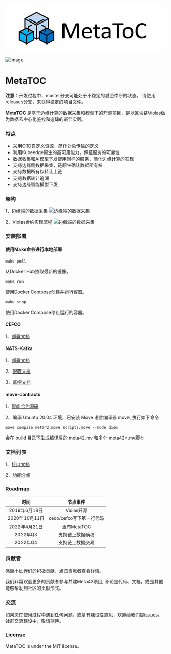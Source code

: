 ![image](docs/images/MetaToc_logo.png)  

![image](https://img.shields.io/badge/license-MIT-green)   
# MetaTOC
**注意**：开发过程中，master分支可能处于不稳定的甚至中断的状态。 请使用releases分支，来获得稳定的项目文件。

**MetaTOC** 是基于边缘计算的数据采集和模型下的开源项目，是以区块链Violas做为数据去中心化鉴权和追踪的最佳实践。
### 特点
- 采用CRD自定义资源，简化对象传输的定义
- 利用Kubeedge原生的高可用能力，保证服务的可靠性
- 数据收集和AI模型下发使用同样的服务，简化边缘计算的实现
- 支持边缘侧数据采集，链原生确认数据所有权
- 支持数据所有权转让上链
- 支持数据转让追溯
- 支持边缘智能模型下发
### 架构
1、边缘端的数据采集
![边缘端的数据采集](https://github.com/vmeta42/metatoc/blob/main/docs/images/Architecture_collect.jpg)

2、Violas合约实现流程
![边缘端的数据采集](https://github.com/vmeta42/metatoc/blob/main/docs/images/Architecture_Violas.png)

### 安装部署
#### 使用Make命令进行本地部署
```shell
make pull
```
从Docker Hub拉取最新的镜像。
```shell
make run
```
使用Docker Compose创建并运行容器。
```shell
make stop
```
使用Docker Compose停止运行的容器。

####   CEFCO 
1、[部署文档](https://github.com/vmeta42/metatoc/tree/main/cefco#readme)
#### NATS-Kafka 
1、[部署文档](https://github.com/vmeta42/metatoc/blob/main/nats-kafka/docs/buildandrun.md)  

2、[配置文档](https://github.com/vmeta42/metatoc/blob/main/nats-kafka/docs/config.md)  

3、[监控文档](https://github.com/vmeta42/metatoc/blob/main/nats-kafka/docs/monitoring.md)
#### move-contracts
1、[智能合约源码](https://github.com/vmeta42/metatoc/tree/main/move-contracts)  

2、编译
Ubuntu 20.04 环境，已安装 Move 语言编译器 move, 执行如下命令
```
move compile meta42.move scripts.move --mode diem
```
会在 build 目录下生成编译后的 meta42.mv 和多个 meta42*.mv脚本
### 文档列表
1、[接口文档](https://github.com/vmeta42/metatoc/blob/main/docs/interface_doc.md)  

2、[功能介绍](https://github.com/vmeta42/metatoc/blob/main/docs/introduced_function1.md)

### Roadmap
|      时间      |         节点事件         |
| :-----------: | :---------------------: |
| 2019年6月18日  |       Violas开源        |
| 2020年10月11日 | ceco/cefco写下第一行代码 |
| 2022年4月21日  |       发布MetaTOC       |
|    2022年Q3    |     支持链上数据确权      |
|    2022年Q4    |     支持链上数据交易      |
### 贡献者
 感谢小伙伴们的积极贡献，点击[贡献者](https://github.com/vmeta42/metatoc/graphs/contributors)查看详情。  
 
我们非常欢迎更多的贡献者参与共建Meta42项目, 不论是代码、文档，或是其他能够帮助到社区的贡献形式。
### 交流
如果您在使用过程中遇到任何问题，或是有建设性意见，欢迎给我们提[issues](https://github.com/vmeta42/metatoc/issues)。
社群交流建设中，敬请期待。
### License
MetaTOC is under the  MIT license。


